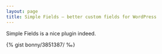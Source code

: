 ```yaml
---
layout: page
title: Simple Fields – better custom fields for WordPress
---
```


Simple Fields is a nice plugin indeed.

{% gist bonny/3851387/ ‰}

<!--
{% gist parkr/931c1c8d465a04042403 jekyll-private-gist.markdown %}
-->
